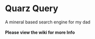 # Quarz Query
A mineral based search engine for my dad<br><br>
**Please view the wiki for more Info**
